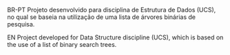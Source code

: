 BR-PT
Projeto desenvolvido para disciplina de Estrutura de Dados (UCS), no qual se baseia na utilização de uma lista de árvores binárias de pesquisa.

EN
Project developed for Data Structure discipline (UCS), which is based on the use of a list of binary search trees.
